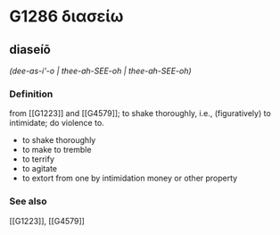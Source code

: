 # G1286 διασείω

## diaseíō

_(dee-as-i'-o | thee-ah-SEE-oh | thee-ah-SEE-oh)_

### Definition

from [[G1223]] and [[G4579]]; to shake thoroughly, i.e., (figuratively) to intimidate; do violence to.

- to shake thoroughly
- to make to tremble
- to terrify
- to agitate
- to extort from one by intimidation money or other property

### See also

[[G1223]], [[G4579]]

